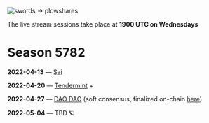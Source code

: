 ![swords → plowshares](https://user-images.githubusercontent.com/1236584/163269925-ff7fd332-6474-4f29-af73-2926a29346a6.jpg)

The live stream sessions take place at **1900 UTC on Wednesdays**
# Season 5782
**2022-04-13** — [Sai](https://github.com/trailofbits/publications/blob/master/reviews/sai.pdf)

**2022-04-20** — [Tendermint](https://jepsen.io/analyses/tendermint-0-10-2) + 

**2022-04-27** — [DAO DAO](https://daodao.zone) (soft consensus, finalized on-chain [here](https://daodao.zone/dao/juno1p9w4u6nlrwc6gdg3cyrvzlh3tuacsyqfl4vadkh02pjeh0zsrnksd93z0c))

**2022-05-04** — TBD 🪐
